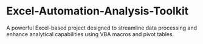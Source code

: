 # Excel-Automation-Analysis-Toolkit
A powerful Excel-based project designed to streamline data processing and enhance analytical capabilities using VBA macros and pivot tables.
